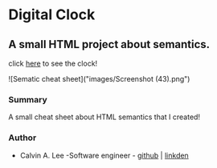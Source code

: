 # Digital Clock 

## A small HTML project about semantics.  

click [here](https://calvinalee2006.github.io/Codecademy-HTML-project/) to see the clock!

![Sematic cheat sheet]("images/Screenshot (43).png")

### Summary
A small cheat sheet about HTML semantics that I created!

### Author
- Calvin A. Lee -Software engineer - [github](https://github.com/calvinalee2006) | [linkden](https://www.linkedin.com/in/calvin-lee-90082006/)
